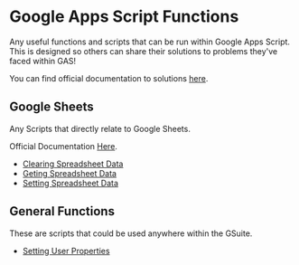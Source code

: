 # Google Apps Script Functions
Any useful functions and scripts that can be run within Google Apps Script. This is designed so others can share their solutions to problems they've faced within GAS! 

You can find official documentation to solutions [here](https://developers.google.com/apps-script).


## Google Sheets
Any Scripts that directly relate to Google Sheets.

Official Documentation [Here](https://developers.google.com/apps-script/reference/spreadsheet).


- [Clearing Spreadsheet Data](https://github.com/coltoneshaw/Google-Apps-Script-Functions/tree/main/Google%20Sheets#clearingspreadsheetdatajs)
- [Geting Spreadsheet Data](https://github.com/coltoneshaw/Google-Apps-Script-Functions/tree/main/Google%20Sheets#getspreadsheetdatajs)
- [Setting Spreadsheet Data](https://github.com/coltoneshaw/Google-Apps-Script-Functions/tree/main/Google%20Sheets#settingspreadsheetdatajs)


## General Functions
These are scripts that could be used anywhere within the GSuite.


- [Setting User Properties](https://github.com/coltoneshaw/Google-Apps-Script-Functions/tree/main/General%20Functions#settinguserpropertiesjs)

